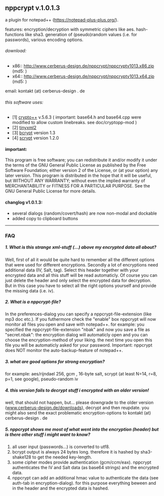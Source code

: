 ## nppcrypt v.1.0.1.3


a plugin for notepad++ (https://notepad-plus-plus.org/).

features: encryption/decryption with symmetric ciphers like aes. hash-functions like sha3. generation of (pseudo)random values (i.e. for passwords), various encoding options.

###### download:
* x86:: http://www.cerberus-design.de/nppcrypt/nppcryptv1013.x86.zip (md5: )
* x64:: http://www.cerberus-design.de/nppcrypt/nppcryptv1013.x64.zip (md5: )

email: kontakt (at) cerberus-design . de

###### this software uses:

- [1] [crypto++](www.cryptopp.com) v.5.6.3 ( important: base64.h and base64.cpp were modified to allow custom linebreaks. see doc/cryptopp-mod )
- [2] [tinyxml2](www.grinninglizard.com/tinyxml2)
- [3] [bcrypt](www.openwall.com/crypt/) version 1.3
- [4] [scrypt](www.tarsnap.com/scrypt.html) version 1.2.0

#### important:
This program is free software; you can redistribute it and/or modify it under the terms of the GNU General Public License as published by the Free Software Foundation; 
either version 2 of the License, or (at your option) any later version. This program is distributed in the hope that it will be useful, but WITHOUT ANY WARRANTY; 
without even the implied warranty of MERCHANTABILITY or FITNESS FOR A PARTICULAR PURPOSE. See the GNU General Public License for more details.

#### changlog v1.0.1.3:
 - several dialogs (random/covert/hash) are now non-modal and dockable
 - added copy to clipboard buttons

----------
### FAQ

##### 1. What is this strange xml-stuff (<nppcrypt>...</nppcrypt>) above my encrypted data all about?
Well, first of all it would be quite hard to remember all the different options that were used for different encryptions. Secondly a lot of encryptions need additional data (IV, Salt, tag).
Select this header together with your encrypted data and all this stuff will be read automaticly. Of course you can just delete the header and only select the encrypted data for decryption.
But in this case you have to select all the right options yourself and provide the missing data (i.e. iv).

##### 2. What is a nppcrypt-file?
In the preferences-dialog you can specify a nppcrypt-file-extension (like mp3 doc etc.). If you futhermore check the "enable" box nppcrypt will now monitor all files you open 
and save with notepad++. for example: you specified the nppcrypt-file-extension "nbak" and now you save a file as "secret.nbak": the encryption dialog will automaticly open and you 
can choose the encryption-method of your liking. the next time you open this file you will be automaticly asked for your password.
Important: nppcrypt does NOT monitor the auto-backup-feature of notepad++.

##### 3. what are good options for strong encryption?
for example: aes/rijndael 256, gcm , 16-byte salt, scrypt (at least N=14, r=8, p=1, see google), pseudo-random iv

##### 4. this version fails to decrypt stuff i encrypted with an older version!
well, that should not happen, but... please downgrade to the older version (www.cerberus-design.de/downloads), decrypt and then reupdate. 
you might also send the exact problematic encryption-options to kontakt (at) cerberus-design . de

##### 5. nppcrypt shows me most of what went into the encryption (header) but is there other stuff i might want to know?
1) all user input (passwords...) is converted to utf8.
2) bcrypt output is always 24 bytes long. therefore it is hashed by sha3-shake128 to get the needed key-length.
3) some cipher modes provide authentication (gcm/ccm/eax). nppcrypt authenticates the IV and Salt data (as base64 strings) and the encrypted data.
4) nppcrypt can add an additional hmac value to authenticate the data (see auth-tab in encryption-dialog). for this purpose everything beween <nppcrypt> and </nppcrypt> in the header and the encrypted data is hashed.
